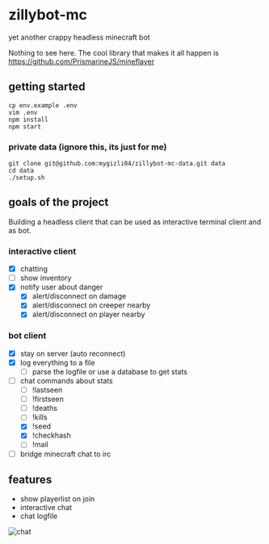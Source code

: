 # zillybot-mc

yet another crappy headless minecraft bot

Nothing to see here. The cool library that makes it all happen is https://github.com/PrismarineJS/mineflayer



## getting started

    cp env.example .env
    vim .env
    npm install
    npm start

### private data (ignore this, its just for me)

    git clone git@github.com:mygizli04/zillybot-mc-data.git data
    cd data
    ./setup.sh

## goals of the project

Building a headless client that can be used as interactive terminal client and as bot.

### interactive client

- [x] chatting
- [ ] show inventory
- [x] notify user about danger
    + [x] alert/disconnect on damage
    + [x] alert/disconnect on creeper nearby
    + [x] alert/disconnect on player nearby

### bot client

- [x] stay on server (auto reconnect)
- [x] log everything to a file
    + [ ] parse the logfile or use a database to get stats
- [ ] chat commands about stats
    + [ ] !lastseen
    + [ ] !firstseen
    + [ ] !deaths
    + [ ] !kills
    + [x] !seed
    + [x] !checkhash
    + [ ] !mail
- [ ] bridge minecraft chat to irc

## features

- show playerlist on join
- interactive chat
- chat logfile

![chat](img/chat.png)
